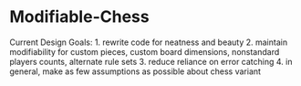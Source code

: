 # Modifiable-Chess
Current Design Goals:
    1. rewrite code for neatness and beauty
    2. maintain modifiability for custom pieces, custom board dimensions, nonstandard players counts, alternate rule sets
    3. reduce reliance on error catching
    4. in general, make as few assumptions as possible about chess variant
